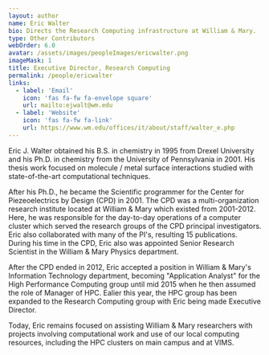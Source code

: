 ```yaml
---
layout: author
name: Eric Walter
bio: Directs the Research Computing infrastructure at William & Mary.
type: Other Contributors
webOrder: 6.0
avatar: /assets/images/peopleImages/ericwalter.png
imageMask: 1
title: Executive Director, Research Computing
permalink: /people/ericwalter
links:
  - label: 'Email'
    icon: 'fas fa-fw fa-envelope square'
    url: mailto:ejwalt@wm.edu
  - label: 'Website'
    icon: 'fas fa-fw fa-link'
    url: https://www.wm.edu/offices/it/about/staff/walter_e.php
---
```

Eric J. Walter obtained his B.S. in chemistry in 1995 from Drexel University and his Ph.D. in chemistry from the University of Pennsylvania in 2001.  His thesis work focused on molecule / metal surface interactions studied with state-of-the-art computational techniques.   

After his Ph.D., he became the Scientific programmer for the Center for Piezeoelectrics by Design (CPD) in 2001. The CPD was a multi-organization research institute located at William & Mary which existed from 2001-2012. Here, he was responsible for the day-to-day operations of a computer cluster which served the research groups of the CPD principal investigators.  Eric also collaborated with many of the PI's, resulting 15 publications.  During his time in the CPD, Eric also was appointed Senior Research Scientist in the William & Mary Physics department.

After the CPD ended in 2012, Eric accepted a position in William & Mary's Information Technology department, becoming "Application Analyst" for the High Performance Computing group until mid 2015 when he then assumed the role of Manager of HPC. Ealier this year, the HPC group has been expanded to the Research Computing group with Eric being made Executive Director.

Today, Eric remains focused on assisting William & Mary researchers with projects involving computational work and use of our local computing resources, including the HPC clusters on main campus and at VIMS.